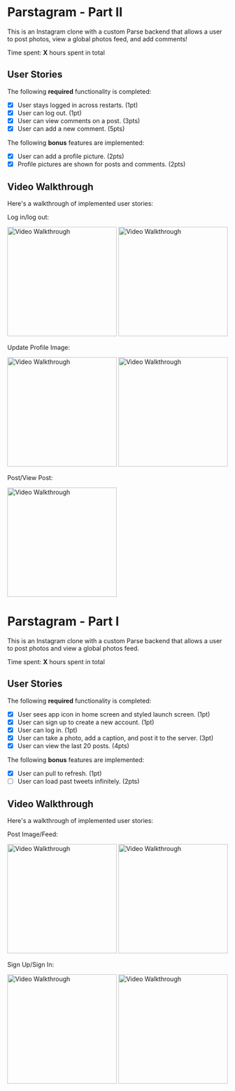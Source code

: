 # Parstagram - Part II

This is an Instagram clone with a custom Parse backend that allows a user to post photos, view a global photos feed, and add comments!

Time spent: **X** hours spent in total

## User Stories

The following **required** functionality is completed:

- [x] User stays logged in across restarts. (1pt)
- [x] User can log out. (1pt)
- [x] User can view comments on a post. (3pts)
- [x] User can add a new comment. (5pts)

The following **bonus** features are implemented:

- [x] User can add a profile picture. (2pts)
- [x] Profile pictures are shown for posts and comments. (2pts)

## Video Walkthrough

Here's a walkthrough of implemented user stories:

Log in/log out:

<img src='https://github.com/EstherMax05/ParseTagram/blob/main/ParseTagram/gifs/Login_logout_across_restarts.gif' title='Log in/log ou Walkthrough' width='250' alt='Video Walkthrough' />  <img src='https://github.com/EstherMax05/ParseTagram/blob/main/ParseTagram/gifs/login_more_deets.gif' title='Update Profile Walkthrough' width='250' alt='Video Walkthrough' />

Update Profile Image: 

<img src='https://github.com/EstherMax05/ParseTagram/blob/main/ParseTagram/gifs/update_profile_pic.gif' title='Update Profile Walkthrough' width='250' alt='Video Walkthrough' />  <img src='https://github.com/EstherMax05/ParseTagram/blob/main/ParseTagram/gifs/change_profile_image_more_deets.gif' title='Update Profile Walkthrough' width='250' alt='Video Walkthrough' />

Post/View Post:

<img src='hhttps://github.com/EstherMax05/ParseTagram/blob/main/ParseTagram/gifs/update_profile_pic.gif' title='Post/View Post Walkthrough' width='250' alt='Video Walkthrough' />

# Parstagram - Part I

This is an Instagram clone with a custom Parse backend that allows a user to post photos and view a global photos feed.

Time spent: **X** hours spent in total

## User Stories

The following **required** functionality is completed:

- [x] User sees app icon in home screen and styled launch screen. (1pt)
- [x] User can sign up to create a new account. (1pt)
- [x] User can log in. (1pt)
- [x] User can take a photo, add a caption, and post it to the server. (3pt)
- [x] User can view the last 20 posts. (4pts)

The following **bonus** features are implemented:

- [x] User can pull to refresh. (1pt)
- [ ] User can load past tweets infinitely. (2pts)

## Video Walkthrough

Here's a walkthrough of implemented user stories:

Post Image/Feed: 

<img src='https://github.com/EstherMax05/ParseTagram/blob/main/post_image.gif' width='250' alt='Video Walkthrough' /> <img src='https://github.com/EstherMax05/ParseTagram/blob/main/scroll.gif' width='250' alt='Video Walkthrough' />

Sign Up/Sign In:

<img src='https://github.com/EstherMax05/ParseTagram/blob/main/sign_up.gif' width='250' alt='Video Walkthrough' /> <img src='https://github.com/EstherMax05/ParseTagram/blob/main/parsete_signIn.gif' width='250' alt='Video Walkthrough' />



